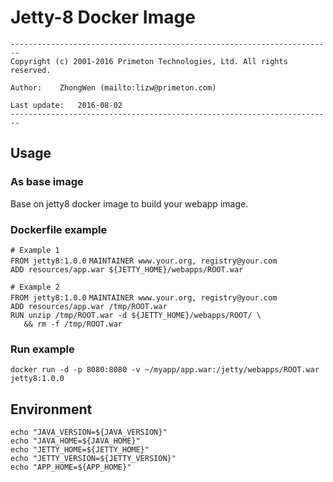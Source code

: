 # Jetty-8 Docker Image
  
`------------------------------------------------------------------------`    
`Copyright (c) 2001-2016 Primeton Technologies, Ltd. All rights reserved.`  
  
`Author:	ZhongWen (mailto:lizw@primeton.com)`  
  
`Last update:	2016-08-02`  
`------------------------------------------------------------------------`  
  
  
## Usage  
  
### As base image  
Base on jetty8 docker image to build your webapp image.
  
### Dockerfile example
  
`# Example 1`  
`FROM jetty8:1.0.0`
`MAINTAINER www.your.org, registry@your.com`  
`ADD resources/app.war ${JETTY_HOME}/webapps/ROOT.war`  

`# Example 2`  
`FROM jetty8:1.0.0`
`MAINTAINER www.your.org, registry@your.com`  
`ADD resources/app.war /tmp/ROOT.war`  
`RUN unzip /tmp/ROOT.war -d ${JETTY_HOME}/webapps/ROOT/ \`  
`   && rm -f /tmp/ROOT.war`   
  
### Run example  
`docker run -d -p 8080:8080 -v ~/myapp/app.war:/jetty/webapps/ROOT.war jetty8:1.0.0`
  
## Environment  
  
`echo "JAVA_VERSION=${JAVA_VERSION}"`  
`echo "JAVA_HOME=${JAVA_HOME}"`  
`echo "JETTY_HOME=${JETTY_HOME}"`  
`echo "JETTY_VERSION=${JETTY_VERSION}"`  
`echo "APP_HOME=${APP_HOME}"`  